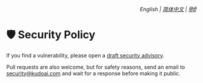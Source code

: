 <div align="right">
    <h6>
        <picture>
            <source type="image/svg+xml" media="(prefers-color-scheme: dark)" srcset="https://assets.googlegpt.io/images/icons/earth/white/icon32.svg">
            <img height=14 src="https://assets.googlegpt.io/images/icons/earth/black/icon32.svg">
        </picture>
        &nbsp;English |
        <a href="https://docs.googlegpt.io/zh-cn/SECURITY.md">简体中文</a> |
        <a href="https://docs.googlegpt.io/hi/SECURITY.md">हिंदी</a>
    </h6>
</div>

# 🛡️ Security Policy

If you find a vulnerability, please open a [draft security advisory](https://github.com/KudoAI/googlegpt/security/advisories/new).

Pull requests are also welcome, but for safety reasons, send an email to <security@kudoai.com> and wait for a response before making it public.
